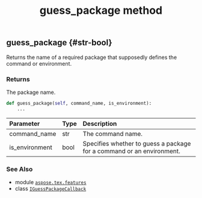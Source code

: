 ﻿---
title: guess_package method
second_title: Aspose.TeX for Python via .NET API References
description: 
type: docs
weight: 20
url: /python-net/aspose.tex.features/iguesspackagecallback/guess_package/
is_root: false
---

## guess_package {#str-bool}

Returns the name of a required package that supposedly defines the command or environment.


### Returns 


The package name.


```python
def guess_package(self, command_name, is_environment):
    ...
```


| Parameter | Type | Description |
| :- | :- | :- |
| command_name | str | The command name. |
| is_environment | bool | Specifies whether to guess a package for a command or an environment. |



### See Also
* module [`aspose.tex.features`](../../)
* class [`IGuessPackageCallback`](/tex/python-net/aspose.tex.features/iguesspackagecallback)
